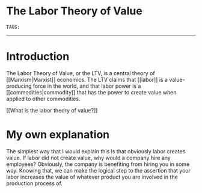 # The Labor Theory of Value
`TAGS:` 

---
# Introduction
The Labor Theory of Value, or the LTV, is a central theory of [[Marxism|Marxist]] economics. The LTV claims that [[labor]] is a value-producing force in the world, and that labor power is a [[commodities|commodity]] that has the power to create value when applied to other commodities. 

[[What is the labor theory of value?]]

# My own explanation
The simplest way that I would explain this is that obviously labor creates value. If labor did not create value, why would a company hire any employees? Obviously, the company is benefiting from hiring you in some way. Knowing that, we can make the logical step to the assertion that your labor increases the value of whatever product you are involved in the production process of. 

